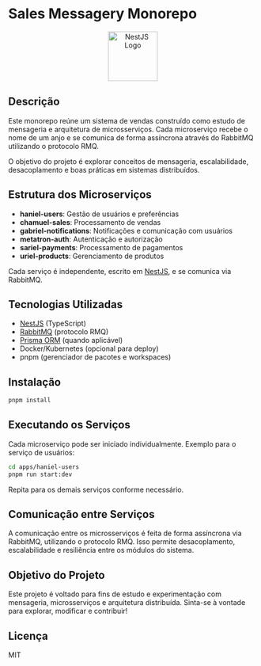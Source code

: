 # Sales Messagery Monorepo

<p align="center">
  <img src="https://nestjs.com/img/logo-small.svg" width="100" alt="NestJS Logo" />
</p>

## Descrição

Este monorepo reúne um sistema de vendas construído como estudo de mensageria e arquitetura de microsserviços. Cada microserviço recebe o nome de um anjo e se comunica de forma assíncrona através do RabbitMQ utilizando o protocolo RMQ.

O objetivo do projeto é explorar conceitos de mensageria, escalabilidade, desacoplamento e boas práticas em sistemas distribuídos.

## Estrutura dos Microserviços

- **haniel-users**: Gestão de usuários e preferências
- **chamuel-sales**: Processamento de vendas
- **gabriel-notifications**: Notificações e comunicação com usuários
- **metatron-auth**: Autenticação e autorização
- **sariel-payments**: Processamento de pagamentos
- **uriel-products**: Gerenciamento de produtos

Cada serviço é independente, escrito em [NestJS](https://nestjs.com/), e se comunica via RabbitMQ.

## Tecnologias Utilizadas

- [NestJS](https://nestjs.com/) (TypeScript)
- [RabbitMQ](https://www.rabbitmq.com/) (protocolo RMQ)
- [Prisma ORM](https://www.prisma.io/) (quando aplicável)
- Docker/Kubernetes (opcional para deploy)
- pnpm (gerenciador de pacotes e workspaces)

## Instalação

```bash
pnpm install
```

## Executando os Serviços

Cada microserviço pode ser iniciado individualmente. Exemplo para o serviço de usuários:

```bash
cd apps/haniel-users
pnpm run start:dev
```

Repita para os demais serviços conforme necessário.

## Comunicação entre Serviços

A comunicação entre os microsserviços é feita de forma assíncrona via RabbitMQ, utilizando o protocolo RMQ. Isso permite desacoplamento, escalabilidade e resiliência entre os módulos do sistema.

## Objetivo do Projeto

Este projeto é voltado para fins de estudo e experimentação com mensageria, microsserviços e arquitetura distribuída. Sinta-se à vontade para explorar, modificar e contribuir!

## Licença

MIT
